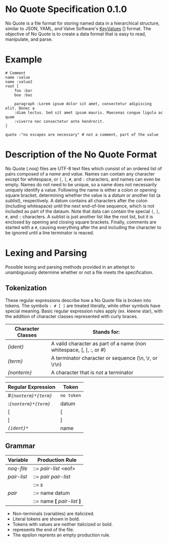 No Quote Specification 0.1.0
==============================

No Quote is a file format for storing named data in a hierarchical structure, similar to JSON, YAML, and Valve Software's [KeyValues] [] format.  The objective of No Quote is to create a data format that is easy to read, manipulate, and parse.

Example
=======

```
# Comment
name :value
name :value2
root [
    foo :bar
    boo :baz

    paragraph :Lorem ipsum dolor sit amet, consectetur adipiscing elit. Donec a
    :diam lectus. Sed sit amet ipsum mauris. Maecenas congue ligula ac quam
    :viverra nec consectetur ante hendrerit.
]

quote :"no escapes are necessary" # not a comment, part of the value
```

Description of the No Quote Format
==================================

No Quote (.noq) files are UTF-8 text files which consist of an ordered list of pairs composed of a *name* and *value*.  Names can contain any character except for whitespace, or `[`, `]`, `#`, and `:` characters, and names can even be empty.  Names do not need to be unique, so a name does not necessarily uniquely identify a value. Following the name is either a colon or opening square bracket, determining whether the value is a *datum* or another list (a *sublist*), respectively.  A datum contains all characters after the colon (including whitespace) until the next end-of-line sequence, which is not included as part of the dataum.  Note that data can contain the special `[`, `]`, `#`, and `:` characters.  A sublist is just another list like the root list, but it is enclosed by opening and closing square brackets. Finally, comments are started with a `#`, causing everything after the and including the character to be ignored until a line terminator is reaced.


Lexing and Parsing
==================

Possible lexing and parsing methods provided in an attempt to unambiguously determine whether or not a file meets the specification.

Tokenization
------------

These regular expressions describe how a No Quote file is broken into tokens.  The symbols `: # [ ]` are treated literally, while other symbols have special meaning. Basic regular expression rules apply (ex. kleene star), with the addition of character classes represented with curly braces.

Character Classes | Stands for:
------------------|---------------------------
*{ident}*         | A valid character as part of a name (non whitespace, [, ], :, or #)
*{term}*          | A terminator character or sequence (\n, \r, or \r\n)
*{nonterm}*       | A character that is not a terminator


Regular Expression                     | Token      | 
---------------------------------------|------------|
#*`{nonterm}*{term}`*                  | `no token` | 
:*`{nonterm}*{term}`*                  | datum      |
[                                      | [          |
]                                      | ]          |
*`{ident}*`*                           | name       |

Grammar 
-------

|Variable       |Production Rule                   |
|---------------|----------------------------------|
|_noq-file_     | ::= _pair-list_ \<eof\>          |
|_pair-list_    | ::= _pair_ _pair-list_           |
|               | ::= ε                            |
|_pair_         | ::= name datum                   |
|               | ::= name **[** _pair-list_ **]** |

+ Non-terminals (variables) are italicized.
+ Literal tokens are shown in bold.
+ Tokens with values are neither italicized or bold.
+ <eof> represents the end of the file.
+ The epsilon reprents an empty production rule.


[KeyValues]: https://developer.valvesoftware.com/wiki/KeyValues_class
